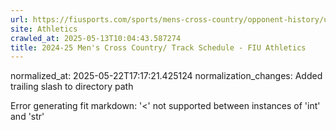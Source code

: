 ```yaml
---
url: https://fiusports.com/sports/mens-cross-country/opponent-history/university-of-virginia/1571/
site: Athletics
crawled_at: 2025-05-13T10:04:43.587274
title: 2024-25 Men's Cross Country/ Track Schedule - FIU Athletics
---
```

normalized_at: 2025-05-22T17:17:21.425124
normalization_changes: Added trailing slash to directory path

Error generating fit markdown: '<' not supported between instances of 'int' and 'str'